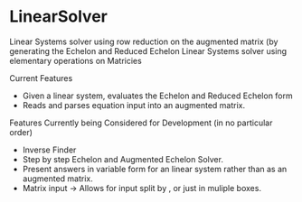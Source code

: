 # LinearSolver
Linear Systems solver using row reduction on the augmented matrix (by
generating the Echelon and Reduced Echelon
Linear Systems solver using elementary operations on Matricies



Current Features
* Given a linear system, evaluates the Echelon and Reduced Echelon form
* Reads and parses equation input into an augmented matrix.


Features Currently being Considered for Development (in no particular order)
* Inverse Finder
* Step by step Echelon and Augmented Echelon Solver.
* Present answers in variable form for an linear system rather than as
    an augmented matrix.
* Matrix input -> Allows for input split by , or just in muliple boxes.


